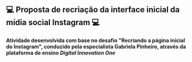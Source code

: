 ##                                                 💻 Proposta de recriação da interface inicial da mídia social Instagram 💻

#### Atividade desenvolvida com base no desafio "Recriando a página inicial do Instagram", conduzido pela especialista Gabriela Pinheiro, através da plataforma de ensino <i> Digital Innovation One</i>
 
